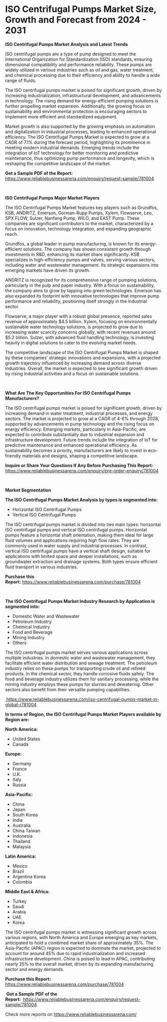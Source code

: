 <p><h1>ISO Centrifugal Pumps Market Size, Growth and Forecast from 2024 - 2031</h1></p><p><strong>ISO Centrifugal Pumps Market Analysis and Latest Trends</strong></p>
<p><p>ISO centrifugal pumps are a type of pump designed to meet the International Organization for Standardization (ISO) standards, ensuring dimensional compatibility and performance reliability. These pumps are widely utilized in various industries such as oil and gas, water treatment, and chemical processing due to their efficiency and ability to handle a wide range of fluids.</p><p>The ISO centrifugal pumps market is poised for significant growth, driven by increasing industrialization, infrastructural development, and advancements in technology. The rising demand for energy-efficient pumping solutions is further propelling market expansion. Additionally, the growing focus on sustainability and environmental protection is encouraging sectors to implement more efficient and standardized equipment.</p><p>Market growth is also supported by the growing emphasis on automation and digitalization in industrial processes, leading to enhanced operational efficiency. The ISO Centrifugal Pumps Market is expected to grow at a CAGR of 7.1% during the forecast period, highlighting its prominence in meeting modern industrial demands. Emerging trends include the integration of IoT technology for better monitoring and predictive maintenance, thus optimizing pump performance and longevity, which is reshaping the competitive landscape of the market.</p></p>
<p><strong>Get a Sample PDF of the Report:&nbsp;</strong> <a href="https://www.reliablebusinessarena.com/enquiry/request-sample/781004?utm_campaign=2016&utm_medium=2&utm_source=Github&utm_content=ia&utm_term=30122024&utm_id=iso-centrifugal-pumps">https://www.reliablebusinessarena.com/enquiry/request-sample/781004</a></p>
<p>&nbsp;</p>
<p><strong>ISO Centrifugal Pumps Major Market Players</strong></p>
<p><p>The ISO Centrifugal Pumps Market features key players such as Grundfos, KSB, ANDRITZ, Emerson, Gorman-Rupp Pumps, Xylem, Flowserve, Leo, SPX FLOW, Sulzer, Nanfang Pump, WILO, and EAST Pump. These companies are significant contributors to the market, characterized by a focus on innovation, technology integration, and expanding geographic reach.</p><p>Grundfos, a global leader in pump manufacturing, is known for its energy-efficient solutions. The company has shown consistent growth through investments in R&D, enhancing its market share significantly. KSB specializes in high-efficiency pumps and valves, serving various sectors, including water and wastewater management. Its strategic expansions into emerging markets have driven its growth.</p><p>ANDRITZ is recognized for its comprehensive range of pumping solutions, particularly in the pulp and paper industry. With a focus on sustainability, the company aims to grow by tapping into green technologies. Emerson has also expanded its footprint with innovative technologies that improve pump performance and reliability, positioning itself strongly in the industrial sector.</p><p>Flowserve, a major player with a robust global presence, reported sales revenue of approximately $4.5 billion. Xylem, focusing on environmentally sustainable water technology solutions, is projected to grow due to increasing water scarcity concerns globally, with recent revenues around $5.2 billion. Sulzer, with advanced fluid handling technology, is investing heavily in digital solutions to cater to the evolving market needs. </p><p>The competitive landscape of the ISO Centrifugal Pumps Market is shaped by these companies’ strategic innovations and expansions, with a projected growth trajectory influenced by increasing demand across diverse industries. Overall, the market is expected to see significant growth driven by rising industrial activities and a focus on sustainable solutions.</p></p>
<p>&nbsp;</p>
<p><strong>What Are The Key Opportunities For ISO Centrifugal Pumps Manufacturers?</strong></p>
<p><p>The ISO centrifugal pumps market is poised for significant growth, driven by increasing demand in water treatment, industrial processes, and energy sectors. The market is projected to grow at a CAGR of 4-6% through 2028, supported by advancements in pump technology and the rising focus on energy efficiency. Emerging markets, particularly in Asia-Pacific, are expected to contribute substantially due to industrial expansion and infrastructure development. Future trends include the integration of IoT for predictive maintenance and enhanced operational efficiency. As sustainability becomes a priority, manufacturers are likely to invest in eco-friendly materials and designs, shaping a competitive landscape.</p></p>
<p><strong>Inquire or Share Your Questions If Any Before Purchasing This Report:</strong> <a href="https://www.reliablebusinessarena.com/enquiry/pre-order-enquiry/781004?utm_campaign=2016&utm_medium=2&utm_source=Github&utm_content=ia&utm_term=30122024&utm_id=iso-centrifugal-pumps">https://www.reliablebusinessarena.com/enquiry/pre-order-enquiry/781004</a></p>
<p>&nbsp;</p>
<p><strong>Market Segmentation</strong></p>
<p><strong>The ISO Centrifugal Pumps Market Analysis by types is segmented into:</strong></p>
<p><ul><li>Horizontal ISO Centrifugal Pumps</li><li>Vertical ISO Centrifugal Pumps</li></ul></p>
<p><p>The ISO centrifugal pumps market is divided into two main types: horizontal ISO centrifugal pumps and vertical ISO centrifugal pumps. Horizontal pumps feature a horizontal shaft orientation, making them ideal for large fluid volumes and applications requiring high flow rates. They are commonly used in water supply and industrial processes. In contrast, vertical ISO centrifugal pumps have a vertical shaft design, suitable for applications with limited space and deeper installations, such as groundwater extraction and drainage systems. Both types ensure efficient fluid transport in various industries.</p></p>
<p><strong>Purchase this Report:&nbsp;</strong><a href="https://www.reliablebusinessarena.com/purchase/781004?utm_campaign=2016&utm_medium=2&utm_source=Github&utm_content=ia&utm_term=30122024&utm_id=iso-centrifugal-pumps">https://www.reliablebusinessarena.com/purchase/781004</a></p>
<p>&nbsp;</p>
<p><strong>The ISO Centrifugal Pumps Market Industry Research by Application is segmented into:</strong></p>
<p><ul><li>Domestic Water and Wastewater</li><li>Petroleum Industry</li><li>Chemical Industry</li><li>Food and Beverage</li><li>Mining Industry</li><li>Others</li></ul></p>
<p><p>The ISO centrifugal pumps market serves various applications across multiple industries. In domestic water and wastewater management, they facilitate efficient water distribution and sewage treatment. The petroleum industry relies on these pumps for transporting crude oil and refined products. In the chemical sector, they handle corrosive fluids safely. The food and beverage industry utilizes them for sanitary processing, while the mining industry employs these pumps for slurries and dewatering. Other sectors also benefit from their versatile pumping capabilities.</p></p>
<p><a href="https://www.reliablebusinessarena.com/iso-centrifugal-pumps-market-in-global-r781004?utm_campaign=2016&utm_medium=2&utm_source=Github&utm_content=ia&utm_term=30122024&utm_id=iso-centrifugal-pumps">&nbsp;https://www.reliablebusinessarena.com/iso-centrifugal-pumps-market-in-global-r781004</a></p>
<p><strong>In terms of Region, the ISO Centrifugal Pumps Market Players available by Region are:</strong></p>
<p>
    <p> <strong> North America: </strong>
        <ul>
            <li>United States</li>
            <li>Canada</li>
        </ul>
        </p> 
    <p> <strong> Europe: </strong>
        <ul>
            <li>Germany</li>
            <li>France</li>
            <li>U.K.</li>
            <li>Italy</li>
            <li>Russia</li>
        </ul>
        </p> 
    <p> <strong> Asia-Pacific: </strong>
        <ul>
            <li>China</li>
            <li>Japan</li>
            <li>South Korea</li>
            <li>India</li>
            <li>Australia</li>
            <li>China Taiwan</li>
            <li>Indonesia</li>
            <li>Thailand</li>
            <li>Malaysia</li>
        </ul>
        </p> 
    <p> <strong> Latin America: </strong>
        <ul>
            <li>Mexico</li>
            <li>Brazil</li>
            <li>Argentina Korea</li>
            <li>Colombia</li>
        </ul>
        </p> 
    <p> <strong> Middle East & Africa: </strong>
        <ul>
            <li>Turkey</li>
            <li>Saudi</li>
            <li>Arabia</li>
            <li>UAE</li>
            <li>Korea</li>
        </ul>
    </p>
    </p>
<p><p>The ISO centrifugal pumps market is witnessing significant growth across various regions, with North America and Europe emerging as key markets, anticipated to hold a combined market share of approximately 35%. The Asia-Pacific (APAC) region is expected to dominate the market, projected to account for around 45% due to rapid industrialization and increased infrastructure development. China is poised to lead in APAC, contributing nearly 25% to the overall market, driven by its expanding manufacturing sector and energy demands.</p></p>
<p><strong>Purchase this Report: </strong><a href="https://www.reliablebusinessarena.com/purchase/781004?utm_campaign=2016&utm_medium=2&utm_source=Github&utm_content=ia&utm_term=30122024&utm_id=iso-centrifugal-pumps">https://www.reliablebusinessarena.com/purchase/781004</a></p>
<p>&nbsp;<strong>Get a Sample PDF of the Report:&nbsp;&nbsp;</strong><a href="https://www.reliablebusinessarena.com/enquiry/request-sample/781004?utm_campaign=2016&utm_medium=2&utm_source=Github&utm_content=ia&utm_term=30122024&utm_id=iso-centrifugal-pumps">https://www.reliablebusinessarena.com/enquiry/request-sample/781004</a></p>
<p><strong></strong></p>
<p>Check more reports on <a href="https://www.reliablebusinessarena.com/?utm_campaign=2016&utm_medium=2&utm_source=Github&utm_content=ia&utm_term=30122024&utm_id=iso-centrifugal-pumps">https://www.reliablebusinessarena.com/</a></p>